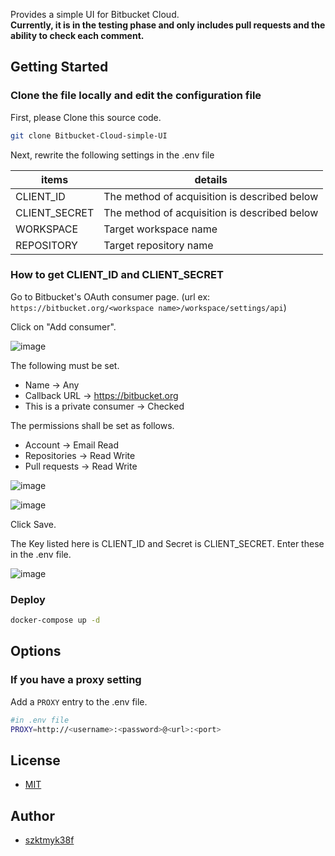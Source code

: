 Provides a simple UI for Bitbucket Cloud.  
**Currently, it is in the testing phase and only includes pull requests and the ability to check each comment.**

## Getting Started

### Clone the file locally and edit the configuration file

First, please Clone this source code.

```bash
git clone Bitbucket-Cloud-simple-UI
```

Next, rewrite the following settings in the .env file

| items         | details                                      | 
| ------------- | -------------------------------------------- | 
| CLIENT_ID     | The method of acquisition is described below | 
| CLIENT_SECRET | The method of acquisition is described below | 
| WORKSPACE     | Target workspace name                        | 
| REPOSITORY    | Target repository name                       | 

### How to get CLIENT_ID and CLIENT_SECRET

Go to Bitbucket's OAuth consumer page. (url ex: `https://bitbucket.org/<workspace name>/workspace/settings/api`)

Click on "Add consumer".

![image](https://user-images.githubusercontent.com/40861943/201917437-fffd6832-5476-46e0-a580-1ee195fdc632.png)

The following must be set.

- Name -> Any
- Callback URL -> https://bitbucket.org
- This is a private consumer -> Checked

The permissions shall be set as follows.
- Account -> Email Read
- Repositories -> Read Write
- Pull requests -> Read Write

![image](https://user-images.githubusercontent.com/40861943/201917657-59def70a-81e5-4043-b021-03c7617f4877.png)

![image](https://user-images.githubusercontent.com/40861943/201918045-8aea0c3d-e0b6-4e90-858d-e27fed9866ed.png)

Click Save.

The Key listed here is CLIENT_ID and Secret is CLIENT_SECRET. Enter these in the .env file.

![image](https://user-images.githubusercontent.com/40861943/201918925-421578fc-d898-44e3-944a-7f383c04d1b8.png)

### Deploy
```bash
docker-compose up -d
```

## Options
### If you have a proxy setting
Add a `PROXY` entry to the .env file.

```bash
#in .env file
PROXY=http://<username>:<password>@<url>:<port>
```

## License
- [MIT](https://github.com/szktmyk38f/Bitbucket-Cloud-simple-UI/blob/master/LICENSE)

## Author
- [szktmyk38f](https://github.com/szktmyk38f)
